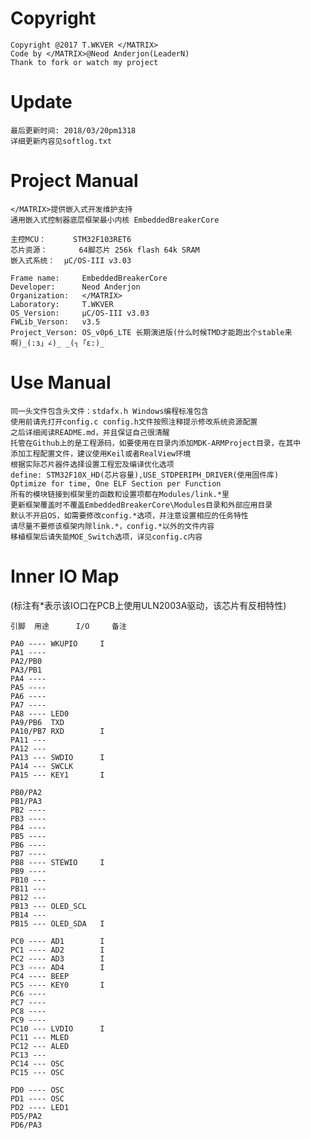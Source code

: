 Copyright
===============

	Copyright @2017 T.WKVER </MATRIX>
	Code by </MATRIX>@Neod Anderjon(LeaderN)
	Thank to fork or watch my project

Update
===============

	最后更新时间: 2018/03/20pm1318
	详细更新内容见softlog.txt

Project Manual
==============

	</MATRIX>提供嵌入式开发维护支持
	通用嵌入式控制器底层框架最小内核 EmbeddedBreakerCore

	主控MCU：		STM32F103RET6
	芯片资源：		64脚芯片 256k flash 64k SRAM
	嵌入式系统：	μC/OS-III v3.03

	Frame name: 	EmbeddedBreakerCore
	Developer: 		Neod Anderjon 
	Organization: 	</MATRIX>
	Laboratory: 	T.WKVER
	OS_Version: 	μC/OS-III v3.03
	FWLib_Verson: 	v3.5
	Project_Verson: OS_v0p6_LTE 长期演进版(什么时候TMD才能跑出个stable来啊)_(:з」∠)_ _(┐「ε:)_
	
Use Manual
===============

	同一头文件包含头文件：stdafx.h Windows编程标准包含
	使用前请先打开config.c config.h文件按照注释提示修改系统资源配置
	之后详细阅读README.md，并且保证自己很清醒
	托管在Github上的是工程源码，如要使用在目录内添加MDK-ARMProject目录，在其中
	添加工程配置文件，建议使用Keil或者RealView环境
	根据实际芯片器件选择设置工程宏及编译优化选项
	define: STM32F10X_HD(芯片容量),USE_STDPERIPH_DRIVER(使用固件库)
	Optimize for time, One ELF Section per Function
	所有的模块链接到框架里的函数和设置项都在Modules/link.*里
	更新框架覆盖时不覆盖EmbeddedBreakerCore\Modules目录和外部应用目录
	默认不开启OS，如需要修改config.*选项，并注意设置相应的任务特性
	请尽量不要修该框架内除link.*，config.*以外的文件内容
	移植框架后请失能MOE_Switch选项，详见config.c内容
	
Inner IO Map
===============

(标注有*表示该IO口在PCB上使用ULN2003A驱动，该芯片有反相特性)

	引脚	用途		I/O		备注

	PA0 ---- WKUPIO		I		
	PA1 ---- 		
	PA2/PB0  
	PA3/PB1  
	PA4 ---- 
	PA5 ---- 
	PA6 ---- 
	PA7 ---- 
	PA8 ---- LED0
	PA9/PB6  TXD		
	PA10/PB7 RXD		I
	PA11 --- 
	PA12 --- 
	PA13 --- SWDIO		I
	PA14 --- SWCLK
	PA15 --- KEY1		I	

	PB0/PA2  
	PB1/PA3  
	PB2 ----
	PB3 ---- 
	PB4 ---- 
	PB5 ----
	PB6 ----
	PB7 ----
	PB8 ---- STEWIO		I
	PB9 ----
	PB10 --- 
	PB11 --- 
	PB12 --- 
	PB13 --- OLED_SCL
	PB14 --- 
	PB15 --- OLED_SDA	I

	PC0 ---- AD1		I
	PC1 ---- AD2		I
	PC2 ---- AD3		I
	PC3 ---- AD4		I
	PC4 ---- BEEP
	PC5 ---- KEY0		I
	PC6 ---- 
	PC7 ---- 
	PC8 ---- 
	PC9 ---- 
	PC10 --- LVDIO		I
	PC11 --- MLED
	PC12 --- ALED
	PC13 --- 
	PC14 --- OSC
	PC15 --- OSC

	PD0 ---- OSC
	PD1 ---- OSC
	PD2 ---- LED1
	PD5/PA2  
	PD6/PA3  
	
